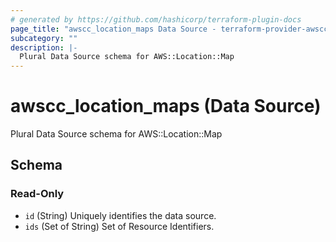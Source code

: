 ```yaml
---
# generated by https://github.com/hashicorp/terraform-plugin-docs
page_title: "awscc_location_maps Data Source - terraform-provider-awscc"
subcategory: ""
description: |-
  Plural Data Source schema for AWS::Location::Map
---
```


# awscc_location_maps (Data Source)

Plural Data Source schema for AWS::Location::Map



<!-- schema generated by tfplugindocs -->
## Schema

### Read-Only

- `id` (String) Uniquely identifies the data source.
- `ids` (Set of String) Set of Resource Identifiers.
